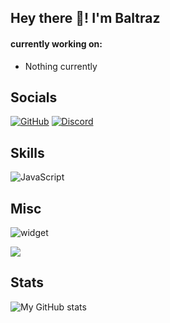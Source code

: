 ## Hey there 👋! I'm Baltraz  
  
#### currently working on:

- Nothing currently

## Socials
<p align="left">
    <a href="https://github.com/Killermaschine88" target="_blank"><img alt="GitHub" src="https://img.shields.io/badge/-@Baltraz-181717?style=flat-square&logo=GitHub&logoColor=white"></a>
  <a href="https://discord.gg/Ca6XpTRQaR" target="_blank"><img alt="Discord" src="https://img.shields.io/badge/-@Discord-181717?style=flat-square&logo=Discord&logoColor=white"></a>
</p>

## Skills
![JavaScript](https://img.shields.io/badge/-JavaScript-%23F7DF1C?style=flat-square&logo=javascript&logoColor=000000&labelColor=%23F7DF1C&color=%23FFCE5A)

## Misc
![widget](https://discord.c99.nl/widget/theme-3/570267487393021969.png) 

![](https://komarev.com/ghpvc/?username=Killermaschine88)

## Stats

![My GitHub stats](https://github-readme-stats.vercel.app/api?username=Killermaschine88&count_private=true&show_icons=true&theme=dracula)
